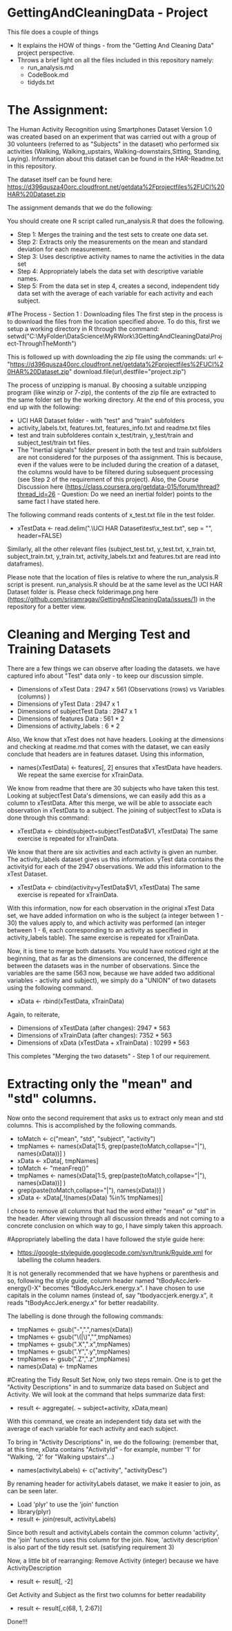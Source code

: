 # GettingAndCleaningData - Project
This file does a couple of things
* It explains the HOW of things - from the "Getting And Cleaning Data" project perspective.
* Throws a brief light on all the files included in this repository namely:
     * run_analysis.md
     * CodeBook.md
     * tidyds.txt
   
# The Assignment:
The Human Activity Recognition using Smartphones Dataset Version 1.0 was created based on an experiment that was carried out with a group of 30 volunteers (referred to as "Subjects" in the dataset) who performed six activities (Walking, Walking_upstairs, Walking-downstairs,Sitting, Standing, Laying).  Information about this dataset can be found in the HAR-Readme.txt in this repository.  

The dataset itself can be found here: https://d396qusza40orc.cloudfront.net/getdata%2Fprojectfiles%2FUCI%20HAR%20Dataset.zip

The assignment demands that we do the following:

 You should create one R script called run_analysis.R that does the following. 
* Step 1: Merges the training and the test sets to create one data set.
* Step 2: Extracts only the measurements on the mean and standard deviation for each measurement. 
* Step 3: Uses descriptive activity names to name the activities in the data set
* Step 4: Appropriately labels the data set with descriptive variable names. 
* Step 5: From the data set in step 4, creates a second, independent tidy data set with the average of each variable for each activity and each subject.

#The Process - Section 1 : Downloading files
The first step in the process is to download the files from the location specified above.  To do this, first we setup a working directory in R through the command:
setwd("C:\\MyFolder\\DataScience\\MyRWork\\3GettingAndCleaningData\\Project-ThroughTheMonth")

This is followed up with downloading the zip file using the commands:
url <- "https://d396qusza40orc.cloudfront.net/getdata%2Fprojectfiles%2FUCI%20HAR%20Dataset.zip"
download.file(url,destfile="project.zip")

The process of unzipping is manual.  By choosing a suitable unzipping program (like winzip or 7-zip), the contents of the zip file are extracted to the same folder set by the working directory.  At the end of this process, you end up with the following:
* UCI HAR Dataset folder - with "test" and "train" subfolders
* activity_labels.txt, features.txt, features_info.txt and readme.txt files
* test and train subfolderes contain x_test/train, y_test/train and subject_test/train txt files.
* The "Inertial signals" folder present in both the test and train subfolders are not considered for the purposes of tha assignment.  This is because, even if the values were to be included during the creation of a dataset, the columns would have to be filtered during subsequent processing (see Step 2 of the requirement of this project).  Also, the Course Discussion here (https://class.coursera.org/getdata-015/forum/thread?thread_id=26 - Question: Do we need an inertial folder) points to the same fact I have stated here.

The following command reads contents of x_test.txt file in the test folder.
* xTestData <- read.delim(".\\UCI HAR Dataset\\test\\x_test.txt", sep = "", header=FALSE)

Similarly, all the other relevant files (subject_test.txt, y_test.txt, x_train.txt, subject_train.txt, y_train.txt, activity_labels.txt and features.txt are read into dataframes).

Please note that the location of files is relative to where the run_analysis.R script is present.  run_analysis.R should be at the same level as the UCI HAR Dataset folder is.  Please check folderimage.png here (https://github.com/sriramragav/GettingAndCleaningData/issues/1) in the repository for a better view.

# Cleaning and Merging Test and Training Datasets
There are a few things we can observe after loading the datasets. we have captured info about "Test" data only - to keep our discussion simple.
* Dimensions of xTest Data : 2947 x 561 (Observations (rows) vs Variables (columns) )
* Dimensions of yTest Data : 2947 x 1 
* Dimensions of subjectTest Data : 2947 x 1
* Dimensions of features Data : 561 * 2
* Dimensions of activity_labels : 6 * 2

Also,
We know that xTest does not have headers.  Looking at the dimensions and checking at readme.md that comes with the dataset, we can easily conclude that headers are in features dataset.  Using this information,
* names(xTestData) <- features[, 2]
ensures that xTestData have headers.  We repeat the same exercise for xTrainData.  

We know from readme that there are 30 subjects who have taken this test.  Looking at subjectTest Data's dimensions, we can easily add this as a column to xTestData.  After this merge, we will be able to associate each observation in xTestData to a subject.  The joining of subjectTest to xData is done through this command:
* xTestData <- cbind(subject=subjectTestData$V1, xTestData)
The same exercise is repeated for xTrainData.

We know that there are six activities and each activity is given an number.  The activity_labels dataset gives us this information.  yTest data contains the activityid for each of the 2947 observations.  We add this information to the xTest Dataset.
* xTestData <- cbind(activity=yTestData$V1, xTestData)
The same exercise is repeated for xTrainData.

With this information, now for each observation in the original xTest Data set, we have added information on who is the subject (a integer between 1 - 30) the values apply to, and which activity was performed (an integer between 1 - 6, each corresponding to an activity as specified in activity_labels table).
The same exercise is repeated for xTrainData.

Now, it is time to merge both datasets.  You would have noticed right at the beginning, that as far as the dimensions are concerned, the difference between the datasets was in the number of observations.  Since the variables are the same (563 now, because we have added two additional variables - activity and subject), we simply do a "UNION" of two datasets using the following command.
* xData <- rbind(xTestData, xTrainData)

Again, to reiterate, 
* Dimensions of xTestData (after changes):        2947 * 563
* Dimensions of xTrainData (after changes):       7352 * 563
* Dimensions of xData (xTestData + xTrainData) : 10299 * 563

This completes "Merging the two datasets" - Step 1 of our requirement.

# Extracting only the "mean" and "std" columns.
Now onto the second requirement that asks us to extract only mean and std columns.  This is accomplished by the following commands.

* toMatch <- c("mean", "std", "subject", "activity")
* tmpNames <- names(xData[1:5, grep(paste(toMatch,collapse="|"), names(xData))] )
* xData <- xData[, tmpNames]
* toMatch <- "meanFreq()"
* tmpNames <- names(xData[1:5, grep(paste(toMatch,collapse="|"), names(xData))] ) 
* grep(paste(toMatch,collapse="|"), names(xData))] )
* xData <- xData[,!(names(xData) %in% tmpNames)]

I chose to remove all columns that had the word either "mean" or "std" in the header.  After viewing through all discussion threads and not coming to a concrete conclusion on which way to go, I have simply taken this approach.

#Appropriately labelling the data 
I have followed the style guide here:
* https://google-styleguide.googlecode.com/svn/trunk/Rguide.xml
for labelling the column headers.  

It is not generally recommended that we have hyphens or parenthesis and so, following the style guide, column header named "tBodyAccJerk-energy()-X" becomes "tBodyAccJerk.energy.x".  I have chosen to use capitals in the column names (instead of, say "tbodyaccjerk.energy.x", it reads "tBodyAccJerk.energy.x" for better readability.

The labelling is done through the following commands:

* tmpNames <- gsub("-",".",names(xData))
* tmpNames <- gsub("\\(|\\)","",tmpNames)
* tmpNames <- gsub(".X",".x",tmpNames)
* tmpNames <- gsub(".Y",".y",tmpNames)
* tmpNames <- gsub(".Z",".z",tmpNames)
* names(xData) <- tmpNames

#Creating the Tidy Result Set
Now, only two steps remain.  One is to get the "Activity Descriptions" in and to summarize data based on Subject and Activity.  We will look at the command that helps summarize data first:

* result <- aggregate(. ~ subject+activity, xData,mean)

With this command, we create an independent tidy data set with the average of each variable for each activity and each subject.

To bring in "Activity Descriptions" in, we do the following:  (remember that, at this time, xData contains "ActivityId" - for example, number '1' for "Walking, '2' for "Walking upstairs"...)

* names(activityLabels) <- c("activity", "activityDesc")

By renaming header for activityLabels dataset, we make it easier to join, as can be seen later.
* Load 'plyr' to use the 'join' function
* library(plyr)
* result <- join(result, activityLabels)

Since both result and activityLabels contain the common column 'activity', the 'join' functions uses this column for the join.  Now, 'activity description' is also part of the tidy result set. (satisfying requirement 3)

Now, a little bit of rearranging:
Remove Activity (integer) because we have ActivityDescription
* result <- result[, -2]

Get Activity and Subject as the first two columns for better readability
* result <- result[,c(68, 1, 2:67)]

Done!!!
